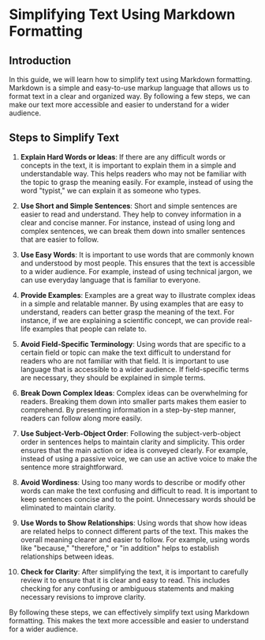 # Simplifying Text Using Markdown Formatting

## Introduction
In this guide, we will learn how to simplify text using Markdown formatting. Markdown is a simple and easy-to-use markup language that allows us to format text in a clear and organized way. By following a few steps, we can make our text more accessible and easier to understand for a wider audience.

## Steps to Simplify Text

1. **Explain Hard Words or Ideas**: If there are any difficult words or concepts in the text, it is important to explain them in a simple and understandable way. This helps readers who may not be familiar with the topic to grasp the meaning easily. For example, instead of using the word "typist," we can explain it as someone who types.

2. **Use Short and Simple Sentences**: Short and simple sentences are easier to read and understand. They help to convey information in a clear and concise manner. For instance, instead of using long and complex sentences, we can break them down into smaller sentences that are easier to follow.

3. **Use Easy Words**: It is important to use words that are commonly known and understood by most people. This ensures that the text is accessible to a wider audience. For example, instead of using technical jargon, we can use everyday language that is familiar to everyone.

4. **Provide Examples**: Examples are a great way to illustrate complex ideas in a simple and relatable manner. By using examples that are easy to understand, readers can better grasp the meaning of the text. For instance, if we are explaining a scientific concept, we can provide real-life examples that people can relate to.

5. **Avoid Field-Specific Terminology**: Using words that are specific to a certain field or topic can make the text difficult to understand for readers who are not familiar with that field. It is important to use language that is accessible to a wider audience. If field-specific terms are necessary, they should be explained in simple terms.

6. **Break Down Complex Ideas**: Complex ideas can be overwhelming for readers. Breaking them down into smaller parts makes them easier to comprehend. By presenting information in a step-by-step manner, readers can follow along more easily.

7. **Use Subject-Verb-Object Order**: Following the subject-verb-object order in sentences helps to maintain clarity and simplicity. This order ensures that the main action or idea is conveyed clearly. For example, instead of using a passive voice, we can use an active voice to make the sentence more straightforward.

8. **Avoid Wordiness**: Using too many words to describe or modify other words can make the text confusing and difficult to read. It is important to keep sentences concise and to the point. Unnecessary words should be eliminated to maintain clarity.

9. **Use Words to Show Relationships**: Using words that show how ideas are related helps to connect different parts of the text. This makes the overall meaning clearer and easier to follow. For example, using words like "because," "therefore," or "in addition" helps to establish relationships between ideas.

10. **Check for Clarity**: After simplifying the text, it is important to carefully review it to ensure that it is clear and easy to read. This includes checking for any confusing or ambiguous statements and making necessary revisions to improve clarity.

By following these steps, we can effectively simplify text using Markdown formatting. This makes the text more accessible and easier to understand for a wider audience.
